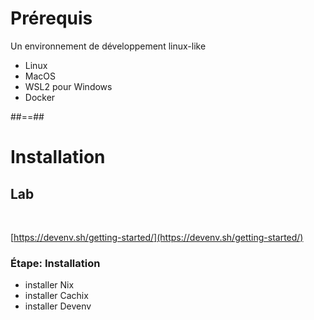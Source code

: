 # Prérequis

Un environnement de développement linux-like

- Linux
- MacOS
- WSL2 pour Windows
- Docker

##==##

<!-- .slide: class="exercice" -->

# Installation

## Lab

<br>

[https://devenv.sh/getting-started/](https://devenv.sh/getting-started/)

### Étape: Installation

- installer Nix
- installer Cachix
- installer Devenv